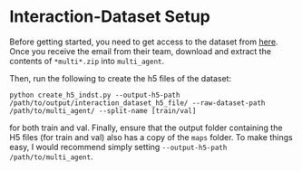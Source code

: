 # Interaction-Dataset Setup

Before getting started, you need to get access to the dataset from [here](https://interaction-dataset.com/).
Once you receive the email from their team, download and extract the contents of `*multi*.zip` into `multi_agent`. 

Then, run the following to create the h5 files of the dataset:
```
python create_h5_indst.py --output-h5-path /path/to/output/interaction_dataset_h5_file/ --raw-dataset-path /path/to/multi_agent/ --split-name [train/val]
```
for both train and val.
Finally, ensure that the output folder containing the H5 files (for train and val) also has a copy of the `maps` folder.
To make things easy, I would recommend simply setting `--output-h5-path /path/to/multi_agent`.

